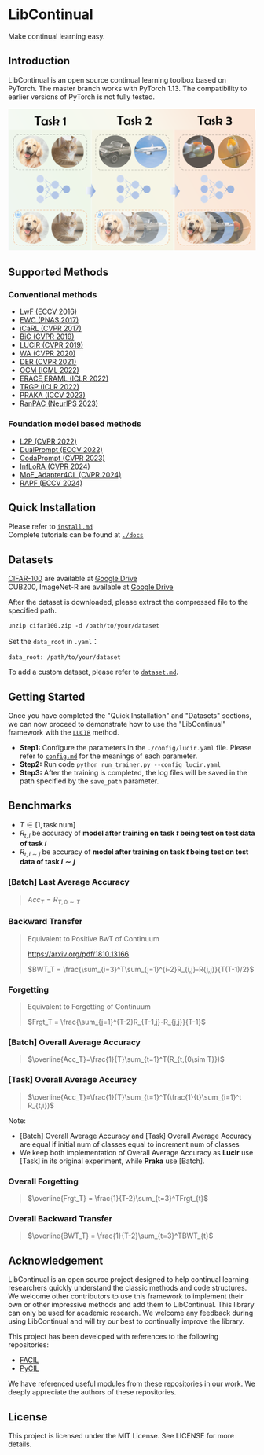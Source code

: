 # LibContinual
Make continual learning easy.

## Introduction
LibContinual is an open source continual learning toolbox based on PyTorch. The master branch works with PyTorch 1.13. The compatibility to earlier versions of PyTorch is not fully tested.

![flowchart](./resources/imgs/flowchart.png)


## Supported Methods
### Conventional methods
+ [LwF (ECCV 2016)](https://github.com/RL-VIG/LibContinual/blob/master/reproduce/lwf/README.md)
+ [EWC (PNAS 2017)](https://github.com/RL-VIG/LibContinual/blob/master/reproduce/ewc/README.md)
+ [iCaRL (CVPR 2017)](https://github.com/RL-VIG/LibContinual/blob/master/reproduce/icarl/README.md)
+ [BiC (CVPR 2019)](https://github.com/RL-VIG/LibContinual/blob/master/reproduce/bic/README.md)
+ [LUCIR (CVPR 2019)](https://github.com/RL-VIG/LibContinual/blob/master/reproduce/lucir/README.md)
+ [WA (CVPR 2020)](https://github.com/RL-VIG/LibContinual/blob/master/reproduce/wa/README.md)
+ [DER (CVPR 2021)](https://github.com/RL-VIG/LibContinual/blob/master/reproduce/der/README.md)
+ [OCM (ICML 2022)](https://github.com/RL-VIG/LibContinual/blob/master/reproduce/ocm/README.md)
+ [ERACE,ERAML (ICLR 2022)](https://github.com/RL-VIG/LibContinual/blob/master/reproduce/erace,eraml/README.md)
+ [TRGP (ICLR 2022)](https://github.com/RL-VIG/LibContinual/blob/master/reproduce/trgp/README.md)
+ [PRAKA (ICCV 2023)](https://github.com/RL-VIG/LibContinual/blob/master/reproduce/praka/README.md)
+ [RanPAC (NeurIPS 2023)](https://github.com/RL-VIG/LibContinual/blob/master/reproduce/ranpac/README.md)

### Foundation model based methods
+ [L2P (CVPR 2022)](https://github.com/RL-VIG/LibContinual/blob/master/reproduce/l2p/README.md)
+ [DualPrompt (ECCV 2022)](https://github.com/RL-VIG/LibContinual/blob/master/reproduce/dualprompt/README.md)
+ [CodaPrompt (CVPR 2023)](https://github.com/RL-VIG/LibContinual/blob/master/reproduce/codaprompt/README.md)
+ [InfLoRA (CVPR 2024)](https://github.com/RL-VIG/LibContinual/blob/master/reproduce/inflora/README.md)
+ [MoE_Adapter4CL (CVPR 2024)](https://github.com/RL-VIG/LibContinual/blob/master/reproduce/moe_adapter4cl/README.md)
+ [RAPF (ECCV 2024)](https://github.com/RL-VIG/LibContinual/tree/master/reproduce/rapf)

## Quick Installation

Please refer to [`install.md`](https://libcontinual.readthedocs.io/en/latest/docs/install.html) <br>
Complete tutorials can be found at [`./docs`](https://libcontinual.readthedocs.io/en/latest/)

## Datasets
[CIFAR-100](https://www.cs.toronto.edu/~kriz/cifar.html) are available at [Google Drive](https://drive.google.com/drive/folders/1EL46LQ3ww-F1NVTwFDPIg-nO198cUqWm?usp=sharing)  <br>
CUB200, ImageNet-R are available at [Google Drive](https://drive.google.com/drive/folders/16afRW2952coWJSbiH7cZT1b8pRibA8nH?usp=sharing)  <br>

After the dataset is downloaded, please extract the compressed file to the specified path.
```
unzip cifar100.zip -d /path/to/your/dataset
```
Set the `data_root` in `.yaml`：
```
data_root: /path/to/your/dataset
```
To add a custom dataset, please refer to [`dataset.md`](https://libcontinual.readthedocs.io/en/latest/docs/data_module_en.html).

## Getting Started

Once you have completed the "Quick Installation" and "Datasets" sections, we can now proceed to demonstrate how to use the "LibContinual" framework with the [`LUCIR`](https://github.com/RL-VIG/LibContinual/blob/master/reproduce/lucir/README.md) method. 

- **Step1:** Configure the parameters in the `./config/lucir.yaml` file. Please refer to [`config.md`](https://libcontinual.readthedocs.io/en/latest/docs/config_file_en.html) for the meanings of each parameter.
- **Step2:** Run code `python run_trainer.py --config lucir.yaml`
- **Step3:** After the training is completed, the log files will be saved in the path specified by the `save_path` parameter.

## Benchmarks

* $T \in [1, \text{task num}]$
* $R_{t,i}$ be accuracy of **model after training on task $t$ being test on test data of task $i$**
* $R_{t,{i\sim j}}$ be accuracy of **model after training on task $t$ being test on test data of task $i\sim j$**


### \[Batch\] Last Average Accuracy

> $Acc_T=R_{T, {0\sim T}}$

### Backward Transfer 

> Equivalent to Positive BwT of Continuum
> 
> https://arxiv.org/pdf/1810.13166
> 
> $BWT_T = \frac{\sum_{i=3}^T\sum_{j=1}^{i-2}R_{i,j}-R{j,j}}{T(T-1)/2}$

### Forgetting

> Equivalent to Forgetting of Continuum
> 
> $Frgt_T = \frac{\sum_{j=1}^{T-2}R_{T-1,j}-R_{j,j}}{T-1}$

### \[Batch\] Overall Average Accuracy

> $\overline{Acc_T}=\frac{1}{T}\sum_{t=1}^T(R_{t,{0\sim T}})$

### \[Task\] Overall Average Accuracy

> $\overline{Acc_T}=\frac{1}{T}\sum_{t=1}^T(\frac{1}{t}\sum_{i=1}^t R_{t,i})$

Note: 
* \[Batch\] Overall Average Accuracy and \[Task\] Overall Average Accuracy are equal if initial num of classes equal to increment num of classes
* We keep both implementation of Overall Average Accuracy as **Lucir** use \[Task\] in its original experiment, while **Praka** use \[Batch\]. 

### Overall Forgetting

> $\overline{Frgt_T} = \frac{1}{T-2}\sum_{t=3}^TFrgt_{t}$

### Overall Backward Transfer

> $\overline{BWT_T} = \frac{1}{T-2}\sum_{t=3}^TBWT_{t}$

## Acknowledgement
LibContinual is an open source project designed to help continual learning researchers quickly understand the classic methods and code structures. We welcome other contributors to use this framework to implement their own or other impressive methods and add them to LibContinual. This library can only be used for academic research. We welcome any feedback during using LibContinual and will try our best to continually improve the library.

This project has been developed with references to the following repositories:

- [FACIL](https://github.com/mmasana/FACIL)
- [PyCIL](https://github.com/G-U-N/PyCIL)


We have referenced useful modules from these repositories in our work. We deeply appreciate the authors of these repositories.

## License
This project is licensed under the MIT License. See LICENSE for more details.
